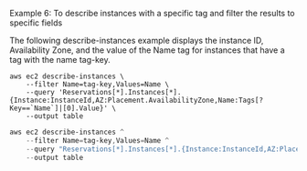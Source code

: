 Example  6:  To  describe  instances with a specific tag and filter the
results to specific fields

The following describe-instances  example  displays  the  instance  ID,
Availability  Zone,  and  the  value of the Name tag for instances that
have a tag with the name tag-key.

```shell script
aws ec2 describe-instances \
    --filter Name=tag-key,Values=Name \
    --query 'Reservations[*].Instances[*].{Instance:InstanceId,AZ:Placement.AvailabilityZone,Name:Tags[?Key==`Name`]|[0].Value}' \
    --output table
```
```powershell
aws ec2 describe-instances ^
    --filter Name=tag-key,Values=Name ^
    --query "Reservations[*].Instances[*].{Instance:InstanceId,AZ:Placement.AvailabilityZone,Name:Tags[?Key=='Name']|[0].Value}" ^
    --output table
```